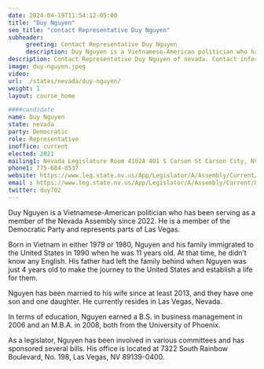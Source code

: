 ```yaml
---
date: 2024-04-19T11:54:12-05:00
title: "Duy Nguyen"
seo_title: "contact Representative Duy Nguyen"
subheader:
     greeting: Contact Representative Duy Nguyen
     description: Duy Nguyen is a Vietnamese-American politician who has been serving as a member of the Nevada Assembly since 2022. He is a member of the Democratic Party and represents parts of Las Vegas.
description: Contact Representative Duy Nguyen of nevada. Contact information for Duy Nguyen includes email address, phone number, and mailing address.
image: duy-nguyen.jpeg
video:
url:  /states/nevada/duy-nguyen/
weight: 1
layout: course_home

####candidate
name: Duy Nguyen
state: nevada
party: Democratic
role: Representative
inoffice: current
elected: 2021
mailing1: Nevada Legislature Room 4102A 401 S Carson St Carson City, NV 89701-4747
phone1: 775-684-8537
website: https://www.leg.state.nv.us/App/Legislator/A/Assembly/Current/8/
email : https://www.leg.state.nv.us/App/Legislator/A/Assembly/Current/8/
twitter: duy702
---
```


Duy Nguyen is a Vietnamese-American politician who has been serving as a member of the Nevada Assembly since 2022. He is a member of the Democratic Party and represents parts of Las Vegas.

Born in Vietnam in either 1979 or 1980, Nguyen and his family immigrated to the United States in 1990 when he was 11 years old. At that time, he didn’t know any English. His father had left the family behind when Nguyen was just 4 years old to make the journey to the United States and establish a life for them.

Nguyen has been married to his wife since at least 2013, and they have one son and one daughter. He currently resides in Las Vegas, Nevada.

In terms of education, Nguyen earned a B.S. in business management in 2006 and an M.B.A. in 2008, both from the University of Phoenix.

As a legislator, Nguyen has been involved in various committees and has sponsored several bills. His office is located at 7322 South Rainbow Boulevard, No. 198, Las Vegas, NV 89139-0400.
